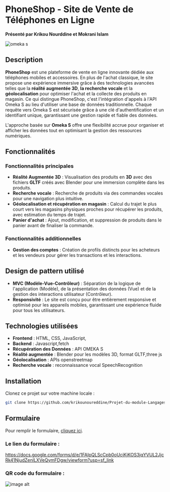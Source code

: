 # PhoneShop - Site de Vente de Téléphones en Ligne

**Présenté par Krikou Nourddine et Mokrani Islam**

![omeka s](https://github.com/user-attachments/assets/c75e0560-4591-494e-b534-df2872aeb105)

## Description

 **PhoneShop** est une plateforme de vente en ligne innovante dédiée aux téléphones mobiles et accessoires. En plus de l'achat classique, le site propose une expérience immersive grâce à des technologies avancées telles que la  **réalité augmentée 3D**,  **la recherche vocale** et la  **géolocalisation** pour optimiser l'achat et la collecte des produits en magasin. Ce qui distingue PhoneShop, c'est l'intégration d'appels à l'API Omeka S au lieu d'utiliser une base de données traditionnelle. Chaque requête vers Omeka S est sécurisée grâce à une clé d'authentification et un identifiant unique, garantissant une gestion rapide et fiable des 
données.

L'approche basée sur **Omeka S** offre une flexibilité accrue pour organiser et afficher les données tout en optimisant la gestion des ressources numériques.

## Fonctionnalités

### Fonctionnalités principales
- **Réalité Augmentée 3D** : Visualisation des produits en **3D** avec des fichiers **GLTF** créés avec Blender pour une immersion complète dans les produits.
- **Recherche vocale** : Recherche de produits via des commandes vocales pour une navigation plus intuitive.
- **Géolocalisation et récupération en magasin** : Calcul du trajet le plus court vers les magasins physiques proches pour récupérer les produits, avec estimation du temps de trajet.
- **Panier d'achat** : Ajout, modification, et suppression de produits dans le panier avant de finaliser la commande.

### Fonctionnalités additionnelles
- **Gestion des comptes** : Création de profils distincts pour les acheteurs et les vendeurs pour gérer les transactions et les interactions.

## Design de pattern utilisé
- **MVC (Modèle-Vue-Contrôleur)** : Séparation de la logique de l'application (Modèle), de la présentation des données (Vue) et de la gestion des interactions utilisateur (Contrôleur).
- **Responsivité** : Le site est conçu pour être entièrement responsive et optimisé pour les appareils mobiles, garantissant une expérience fluide pour tous les utilisateurs.

## Technologies utilisées
- **Frontend** : HTML, CSS, JavaScript,
- **Backend** : Javascript,fetch 
- **Récupération des Données** : API OMEKA S
- **Réalité augmentée** : Blender pour les modèles 3D, format GLTF,three js
- **Géolocalisation** : APIs openstreetmap 
- **Recherche vocale** : reconnaissance vocal SpeechRecognition


## Installation

Clonez ce projet sur votre machine locale :

```bash
git clone https://github.com/krikounoureddine/Projet-du-module-Langages-et-Developpement-Web.git
```
## Formulaire

Pour remplir le formulaire, [cliquez ici](https://docs.google.com/forms/d/e/1FAIpQLScCpb0oUcjKjKOS3jqYVUL2JjcRk41NjudZenlLXVeQymFDgw/viewform?usp=sf_link).

### Le lien du formulaire :

https://docs.google.com/forms/d/e/1FAIpQLScCpb0oUcjKjKOS3jqYVUL2JjcRk41NjudZenlLXVeQymFDgw/viewform?usp=sf_link

### QR code du formulaire :

 ![image alt](https://github.com/krikounoureddine/Projet-du-module-Langages-et-Developpement-Web/blob/main/qrcode.png)

